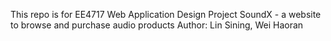 This repo is for EE4717 Web Application Design Project
SoundX - a website to browse and purchase audio products
Author: Lin Sining, Wei Haoran
